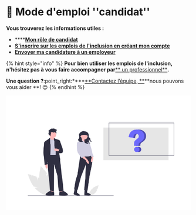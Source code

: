 # 📗 Mode d'emploi ''candidat''

**Vous trouverez les informations utiles :**

* ****[**Mon rôle de candidat**](fonctionnalites-candidat.md)
* ****[**S'inscrire sur les emplois de l'inclusion en créant mon compte**](inscription-candidat.md)****
* ****[**Envoyer ma candidature à un employeur**](envoyer-candidature.md)****

{% hint style="info" %}
**Pour bien utiliser les emplois de l'inclusion, n'hésitez pas à vous faire accompagner par**[** un professionnel**](../pourquoi-une-plateforme-de-linclusion/qui-sont-les-differents-prescripteurs/prescripteur-habilite.md#liste-des-prescripteurs-habilites-au-national)**.**

**Une question ?**:point\_right:****[**Contactez l’équipe, **](https://assistance.inclusion.beta.gouv.fr)**nous pouvons vous aider **! :blush:&#x20;
{% endhint %}

![](../.gitbook/assets/capture-de-cran-2020-06-26-a-17.24.07.png)
